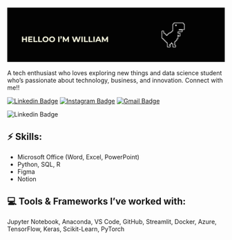 ![Header image](https://raw.githubusercontent.com/poupuu/poupuu/main/Assets/header-github-william.jpg)

A tech enthusiast who loves exploring new things and data science student who’s passionate about technology, business, and innovation. Connect with me!!

[![Linkedin Badge](https://img.shields.io/badge/-LinkedIn-blue?style=flat-square&logo=Linkedin&logoColor=white&link=https://www.linkedin.com/in/williammss)](https://www.linkedin.com/in/williammss/) [![Instagram Badge](https://img.shields.io/badge/-Instagram-e4405f?style=flat-square&logo=Instagram&logoColor=white&link=https://www.instagram.com/william26._/)](https://www.instagram.com/william26._/) [![Gmail Badge](https://img.shields.io/badge/-Gmail-d14836?style=flat-square&logo=Gmail&logoColor=white&link=mailto:williamanwar2@gmail.com)](mailto:williamanwar2@gmail.com)  

![Linkedin Badge]()
## ⚡ Skills:
- Microsoft Office (Word, Excel, PowerPoint)  
- Python, SQL, R  
- Figma
- Notion

## 💻 Tools & Frameworks I’ve worked with:
Jupyter Notebook, Anaconda, VS Code, GitHub, Streamlit, Docker, Azure,  
TensorFlow, Keras, Scikit-Learn, PyTorch
